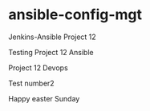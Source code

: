 # ansible-config-mgt
Jenkins-Ansible Project 12

Testing Project 12 Ansible

Project 12 Devops

Test number2

Happy easter Sunday
